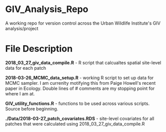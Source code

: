 # GIV_Analysis_Repo
A working repo for version control across the Urban Wildlife Institute's GIV analysis/project

# File Description
**2018_03_27_giv_data_compile.R** - R script that calcualtes spatial site-level data for each patch

**2018-03-26_MCMC_data_setup.R** - working R script to set up data for MCMC sampler. I am currenlty motifying this from Paige Howell's recent paper in Ecology. Double lines of # comments are my stopping point for where I am at.

**GIV_utility_functions.R** - functions to be used across various scripts. Source before beginning.

**./Data/2018-03-27_patch_covariates.RDS** - site-level covariates for all patches that were calculated using 2018_03_27_giv_data_compile.R
